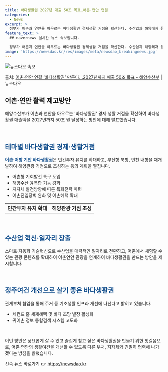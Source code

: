 ```yaml
---
title: 바다생활권 2027년 매출 50조 목표…어촌·연안 연결
categories:
  - News
excerpt: >
  정부가 어촌과 연안을 아우르는 바다생활권 경제생활 거점을 확산한다. 수산업과 해양레저 등의 연계로 바다생활권…
feature_text: >
  ## navernews 실시간 뉴스 속보입니다.

  정부가 어촌과 연안을 아우르는 바다생활권 경제생활 거점을 확산한다. 수산업과 해양레저 등의 연계로 바다생활권…
image: 'https://newsdao.kr/res/images/meta/newsdao_breakingnews.jpg'
---
```


![뉴스다오 속보](https://newsdao.kr/res/images/meta/newsdao_breakingnews.jpg)

<p>출처: <a href="https://newsdao.kr/3791" rel="dofollow">어촌·연안 연결 ‘바다생활권’ 만든다…2027년까지 매출 50조 목표 - 해양수산부</a> | 뉴스다오</p>

<h2 data-ke-size="size26">어촌·연안 활력 제고방안</h2>
해양수산부가 어촌과 연안을 아우르는 '바다생활권' 경제·생활 거점을 확산하여 바다생활권 매출액을 2027년까지 50조 원 달성하는 방안에 대해 발표했습니다.
<p data-ke-size="size16">&nbsp;</p>

<h2 data-ke-size="size24"><b><span style="color: #1a5490;">테마별 바다생활권 경제·생활거점</span></b></h2>
<b><span style="color: #1a5490;">어촌·어항 기반 바다생활권</span></b>은 민간투자 유치를 확대하고, 부산항 북항, 인천 내항을 재개발하여 해양관광 거점으로 조성하는 등의 계획을 펼칩니다.
<ul>
  <li>어촌형 기회발전 특구 도입</li>
  <li>해양수산 융복합 기능 강화</li>
  <li>지자체 발전방향에 따른 특화전략 마련</li>
  <li>어촌진입장벽 완화 및 어촌혜택 확대</li>
</ul>
<table>
  <tr>
    <td style="text-align: center; height: 17px;"><b>민간투자 유치 확대</b></td>
    <td style="text-align: center; height: 17px;"><b>해양관광 거점 조성</b></td>
  </tr>
</table>
<p data-ke-size="size16">&nbsp;</p>

<h2 data-ke-size="size24"><b><span style="color: #1a5490;">수산업 혁신·일자리 창출</span></b></h2>
스마트·자동화 기술혁신으로 수산업을 매력적인 일자리로 전환하고, 어촌에서 체험할 수 있는 관광 콘텐츠를 확대하여 어촌연안 관광을 연계하여 바다생활권을 만드는 방안을 제시합니다.
<p data-ke-size="size16">&nbsp;</p>

<h2 data-ke-size="size24"><b><span style="color: #1a5490;">정주여건 개선으로 살기 좋은 바다생활권</span></b></h2>
관계부처 협업을 통해 주거 등 기초생활 인프라 개선에 나선다고 밝히고 있습니다.
<ul>
  <li>세컨드 홈 세제혜택 및 바다 조망 별장 활성화</li>
  <li>귀어촌 정보 통합검색 시스템 고도화</li>
</ul>
<p data-ke-size="size16">&nbsp;</p>

이번 방안은 풍요롭게 살 수 있고 즐겁게 찾고 싶은 바다생활권을 만들기 위한 첫걸음으로, 어촌·연안의 생활여건을 개선할 수 있도록 다른 부처, 지자체와 긴밀히 협력해 나가겠다는 방침을 밝혔습니다. 

신속 뉴스 바로가기 👉 <a href="https://newsdao.kr" rel="dofollow">https://newsdao.kr</a>


